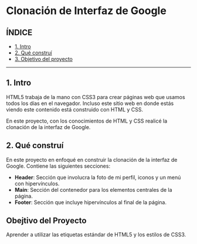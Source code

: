 # Clonación de Interfaz de Google

## ÍNDICE

* [1. Intro](*)
* [2. Qué construí](*)
* [3. Objetivo del proyecto](*)

****
## 1. Intro
HTML5 trabaja de la mano con CSS3 para crear páginas web que usamos todos los días en el navegador. Incluso este sitio web en donde estás viendo este contenido está construido con HTML y CSS.

En este proyecto, con los conocimientos de HTML y CSS realicé la clonación de la interfaz de Google.

## 2. Qué construí
En este proyecto en enfoqué en construir la clonación de la interfaz de Google. Contiene las siguientes secciones:

* **Header**: Sección que involucra la foto de mi perfil, iconos y un menú con hipervínculos.
* **Main**: Sección del contenedor para los elementos centrales de la página.
* **Footer**: Sección que incluye hipervínculos al final de la página.

## Obejtivo del Proyecto

Aprender a utilizar las etiquetas estándar de HTML5 y los estilos de CSS3.
